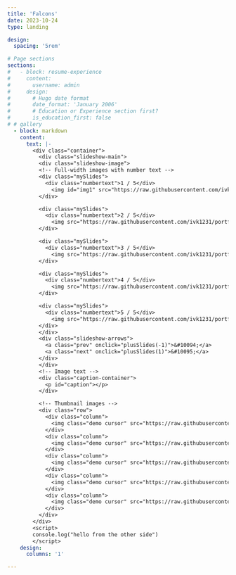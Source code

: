 ```yaml
---
title: 'Falcons'
date: 2023-10-24
type: landing

design:
  spacing: '5rem'

# Page sections
sections:
#   - block: resume-experience
#     content:
#       username: admin
#     design:
#       # Hugo date format
#       date_format: 'January 2006'
#       # Education or Experience section first?
#       is_education_first: false
# # gallery
  - block: markdown
    content:
      text: |-
        <div class="container">
          <div class="slideshow-main">
          <div class="slideshow-image">
          <!-- Full-width images with number text -->
          <div class="mySlides">
            <div class="numbertext">1 / 5</div>
              <img id="img1" src="https://raw.githubusercontent.com/ivk1231/portfolio/main/static/uploads/falcons/img1.jpg" style="width:100%">
          </div>

          <div class="mySlides">
            <div class="numbertext">2 / 5</div>
              <img src="https://raw.githubusercontent.com/ivk1231/portfolio/main/static/uploads/falcons/img2.jpg" style="width:100%">
          </div>

          <div class="mySlides">
            <div class="numbertext">3 / 5</div>
              <img src="https://raw.githubusercontent.com/ivk1231/portfolio/main/static/uploads/falcons/img3.jpg" style="width:100%">
          </div>

          <div class="mySlides">
            <div class="numbertext">4 / 5</div>
              <img src="https://raw.githubusercontent.com/ivk1231/portfolio/main/static/uploads/falcons/img4.jpg" style="width:100%">
          </div>

          <div class="mySlides">
            <div class="numbertext">5 / 5</div>
              <img src="https://raw.githubusercontent.com/ivk1231/portfolio/main/static/uploads/falcons/img5.jpg" style="width:100%">
          </div>
          </div>
          <div class="slideshow-arrows">
            <a class="prev" onclick="plusSlides(-1)">&#10094;</a>
            <a class="next" onclick="plusSlides(1)">&#10095;</a>
          </div>
          </div>
          <!-- Image text -->
          <div class="caption-container">
            <p id="caption"></p>
          </div>

          <!-- Thumbnail images -->
          <div class="row">
            <div class="column">
              <img class="demo cursor" src="https://raw.githubusercontent.com/ivk1231/portfolio/main/static/uploads/falcons/img1.jpg" style="width:100%" onclick="currentSlide(1)" alt="The Woods">
            </div>
            <div class="column">
              <img class="demo cursor" src="https://raw.githubusercontent.com/ivk1231/portfolio/main/static/uploads/falcons/img2.jpg" style="width:100%" onclick="currentSlide(2)" alt="Cinque Terre">
            </div>
            <div class="column">
              <img class="demo cursor" src="https://raw.githubusercontent.com/ivk1231/portfolio/main/static/uploads/falcons/img3.jpg" style="width:100%" onclick="currentSlide(3)" alt="Mountains and fjords">
            </div>
            <div class="column">
              <img class="demo cursor" src="https://raw.githubusercontent.com/ivk1231/portfolio/main/static/uploads/falcons/img4.jpg" style="width:100%" onclick="currentSlide(4)" alt="Northern Lights">
            </div>
            <div class="column">
              <img class="demo cursor" src="https://raw.githubusercontent.com/ivk1231/portfolio/main/static/uploads/falcons/img5.jpg" style="width:100%" onclick="currentSlide(5)" alt="Nature and sunrise">
            </div>
          </div>
        </div>
        <script>
        console.log("hello from the other side")
        </script>
    design:
      columns: '1'

---
```

